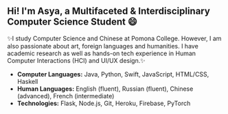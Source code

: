 ## Hi! I'm Asya, a Multifaceted & Interdisciplinary Computer Science Student 😄



✨I study Computer Science and Chinese at Pomona College. However, I am also passionate about art, foreign languages and humanities. I have academic research as well as hands-on tech experience in Human Computer Interactions (HCI) and UI/UX design.✨ 

- **Computer Languages:** Java, Python, Swift, JavaScript, HTML/CSS, Haskell 
- **Human Languages:** English (fluent), Russian (fluent), Chinese (advanced), French (intermediate)
- **Technologies:** Flask, Node.js, Git, Heroku, Firebase, PyTorch



<!--
**asyalyu/asyalyu** is a ✨ _special_ ✨ repository because its `README.md` (this file) appears on your GitHub profile.

Here are some ideas to get you started:

- 🔭 I’m currently working on ...
- 🌱 I’m currently learning ...
- 👯 I’m looking to collaborate on ...
- 🤔 I’m looking for help with ...
- 💬 Ask me about ...
- 📫 How to reach me: ...
- 😄 Pronouns: ...
- ⚡ Fun fact: ...
-->
